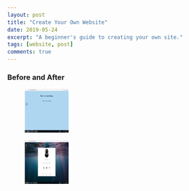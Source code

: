 ```yaml
---
layout: post
title: "Create Your Own Website"
date: 2019-05-24
excerpt: "A beginner's guide to creating your own site."
tags: [website, post]
comments: true
---
```


### Before and After

<figure>
  <a href="/assets/img/beforeweb2.png"><img src="/assets/img/beforeweb2.png" style="width:100px; height:100px"></a>
</figure>

<figure>
  <a href="/assets/img/afterweb.png"><img src="/assets/img/afterweb.png" width="100" height="100"></a>
</figure>
